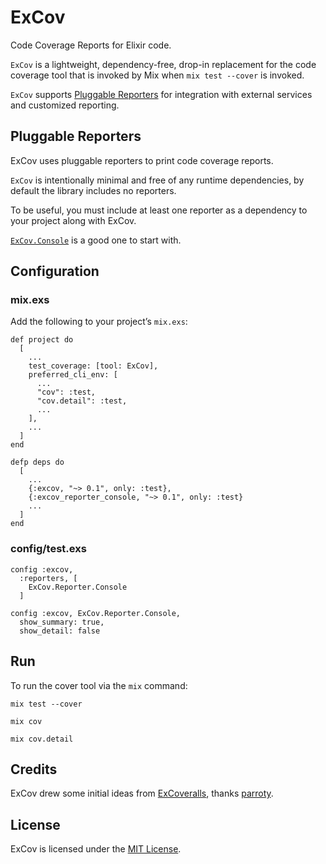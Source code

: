 # ExCov

Code Coverage Reports for Elixir code.

`ExCov` is a lightweight, dependency-free, drop-in replacement for the code
coverage tool that is invoked by Mix when `mix test --cover` is invoked.

`ExCov` supports [Pluggable Reporters](#pluggable_reporters) for integration
with external services and customized reporting.

## Pluggable Reporters

ExCov uses pluggable reporters to print code coverage reports.

`ExCov` is intentionally minimal and free of any runtime dependencies, by
default the library includes no reporters.

To be useful, you must include at least one reporter as a dependency to your
project along with ExCov.

[`ExCov.Console`](https://github.com/mrinalwadhwa/excov_reporter_console) is a
good one to start with.

## Configuration

### mix.exs

Add the following to your project’s `mix.exs`:

````
def project do
  [
    ...
    test_coverage: [tool: ExCov],
    preferred_cli_env: [
      ...
      "cov": :test,
      "cov.detail": :test,
      ...
    ],
    ...
  ]
end

defp deps do
  [
    ...
    {:excov, "~> 0.1", only: :test},
    {:excov_reporter_console, "~> 0.1", only: :test}
    ...
  ]
end
````

### config/test.exs

````
config :excov,
  :reporters, [
    ExCov.Reporter.Console
  ]

config :excov, ExCov.Reporter.Console,
  show_summary: true,
  show_detail: false

````

## Run

To run the cover tool via the `mix` command:

````
mix test --cover
````

````
mix cov
````

````
mix cov.detail
````

## Credits

ExCov drew some initial ideas from
[ExCoveralls](https://github.com/parroty/excoveralls),
thanks [parroty](https://github.com/parroty).

## License

ExCov is licensed under the [MIT License](LICENSE).
